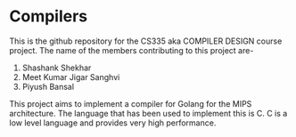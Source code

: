 # Compilers

This is the github repository for the CS335 aka COMPILER DESIGN course project. The name of the members contributing to this project are-

1. Shashank Shekhar
2. Meet Kumar Jigar Sanghvi
3. Piyush Bansal

This project aims to implement a compiler for Golang for the MIPS architecture. The language that has been used to implement this is C.
C is a low level language and provides very high performance.
